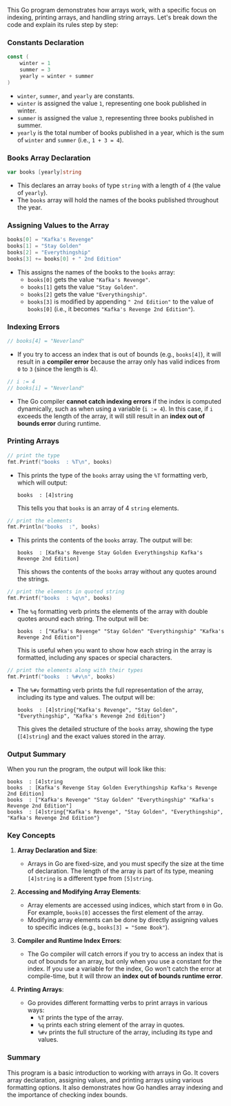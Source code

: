 This Go program demonstrates how arrays work, with a specific focus on indexing, printing arrays, and handling string arrays. Let's break down the code and explain its rules step by step:

### **Constants Declaration**
```go
const (
    winter = 1
    summer = 3
    yearly = winter + summer
)
```
- `winter`, `summer`, and `yearly` are constants.
- `winter` is assigned the value `1`, representing one book published in winter.
- `summer` is assigned the value `3`, representing three books published in summer.
- `yearly` is the total number of books published in a year, which is the sum of `winter` and `summer` (i.e., `1 + 3 = 4`).

### **Books Array Declaration**
```go
var books [yearly]string
```
- This declares an array `books` of type `string` with a length of `4` (the value of `yearly`).
- The `books` array will hold the names of the books published throughout the year.
  
### **Assigning Values to the Array**
```go
books[0] = "Kafka's Revenge"
books[1] = "Stay Golden"
books[2] = "Everythingship"
books[3] += books[0] + " 2nd Edition"
```
- This assigns the names of the books to the `books` array:
  - `books[0]` gets the value `"Kafka's Revenge"`.
  - `books[1]` gets the value `"Stay Golden"`.
  - `books[2]` gets the value `"Everythingship"`.
  - `books[3]` is modified by appending `" 2nd Edition"` to the value of `books[0]` (i.e., it becomes `"Kafka's Revenge 2nd Edition"`).

### **Indexing Errors**
```go
// books[4] = "Neverland"
```
- If you try to access an index that is out of bounds (e.g., `books[4]`), it will result in a **compiler error** because the array only has valid indices from `0` to `3` (since the length is 4).
  
```go
// i := 4
// books[i] = "Neverland"
```
- The Go compiler **cannot catch indexing errors** if the index is computed dynamically, such as when using a variable (`i := 4`). In this case, if `i` exceeds the length of the array, it will still result in an **index out of bounds error** during runtime.

### **Printing Arrays**
```go
// print the type
fmt.Printf("books  : %T\n", books)
```
- This prints the type of the `books` array using the `%T` formatting verb, which will output:
  ```
  books  : [4]string
  ```
  This tells you that `books` is an array of 4 `string` elements.

```go
// print the elements
fmt.Println("books  :", books)
```
- This prints the contents of the `books` array. The output will be:
  ```
  books  : [Kafka's Revenge Stay Golden Everythingship Kafka's Revenge 2nd Edition]
  ```
  This shows the contents of the `books` array without any quotes around the strings.

```go
// print the elements in quoted string
fmt.Printf("books  : %q\n", books)
```
- The `%q` formatting verb prints the elements of the array with double quotes around each string. The output will be:
  ```
  books  : ["Kafka's Revenge" "Stay Golden" "Everythingship" "Kafka's Revenge 2nd Edition"]
  ```
  This is useful when you want to show how each string in the array is formatted, including any spaces or special characters.

```go
// print the elements along with their types
fmt.Printf("books  : %#v\n", books)
```
- The `%#v` formatting verb prints the full representation of the array, including its type and values. The output will be:
  ```
  books  : [4]string{"Kafka's Revenge", "Stay Golden", "Everythingship", "Kafka's Revenge 2nd Edition"}
  ```
  This gives the detailed structure of the `books` array, showing the type (`[4]string`) and the exact values stored in the array.

### **Output Summary**
When you run the program, the output will look like this:

```
books  : [4]string
books  : [Kafka's Revenge Stay Golden Everythingship Kafka's Revenge 2nd Edition]
books  : ["Kafka's Revenge" "Stay Golden" "Everythingship" "Kafka's Revenge 2nd Edition"]
books  : [4]string{"Kafka's Revenge", "Stay Golden", "Everythingship", "Kafka's Revenge 2nd Edition"}
```

### **Key Concepts**

1. **Array Declaration and Size**:
   - Arrays in Go are fixed-size, and you must specify the size at the time of declaration. The length of the array is part of its type, meaning `[4]string` is a different type from `[5]string`.
   
2. **Accessing and Modifying Array Elements**:
   - Array elements are accessed using indices, which start from `0` in Go. For example, `books[0]` accesses the first element of the array.
   - Modifying array elements can be done by directly assigning values to specific indices (e.g., `books[3] = "Some Book"`).

3. **Compiler and Runtime Index Errors**:
   - The Go compiler will catch errors if you try to access an index that is out of bounds for an array, but only when you use a constant for the index. If you use a variable for the index, Go won't catch the error at compile-time, but it will throw an **index out of bounds runtime error**.

4. **Printing Arrays**:
   - Go provides different formatting verbs to print arrays in various ways:
     - `%T` prints the type of the array.
     - `%q` prints each string element of the array in quotes.
     - `%#v` prints the full structure of the array, including its type and values.

### **Summary**
This program is a basic introduction to working with arrays in Go. It covers array declaration, assigning values, and printing arrays using various formatting options. It also demonstrates how Go handles array indexing and the importance of checking index bounds.